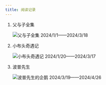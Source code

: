 ```yaml
---
title: 阅读记录
---
```


1.  父与子全集

    ![父与子全集](fuyuziquanji.jpg)
	2024/1/1——2024/3/18
2.  小布头奇遇记

    ![小布头奇遇记](xiaobutouqiyuji.png)
	2024/1/20——2024/3/17
3.  波普先生

    ![波普先生的企鹅](bopuxianshengdeqie.jpg)
	2024/3/19——2024/4/26
	

